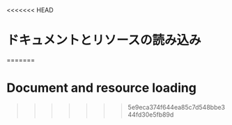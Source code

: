 
<<<<<<< HEAD
# ドキュメントとリソースの読み込み
=======
# Document and resource loading
>>>>>>> 5e9eca374f644ea85c7d548bbe344fd30e5fb89d
